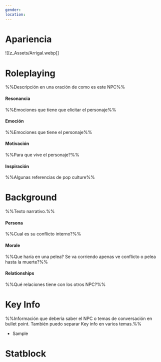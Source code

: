 ```yaml
---
gender: 
location:
---
```

# Apariencia
![[z_Assets/Arrigal.webp]]
# Roleplaying
%%Descripción en una oración de como es este NPC%%
#### Resonancia
%%Emociones que tiene que elicitar el personaje%%
#### Emoción
%%Emociones que tiene el personaje%%
#### Motivación
%%Para que vive el personaje?%%

#### Inspiración
%%Algunas referencias de pop culture%%
# Background
%%Texto narrativo.%%
#### Persona
%%Cual es su conflicto interno?%%
#### Morale
%%Que haría en una pelea? Se va corriendo apenas ve conflicto o pelea hasta la muerte?%%
#### Relationships
%%Qué relaciones tiene con los otros NPC?%%
# Key Info
%%Información que debería saber el NPC o temas de conversación en bullet point. También puedo separar Key info en varios temas.%%
- Sample

# Statblock

